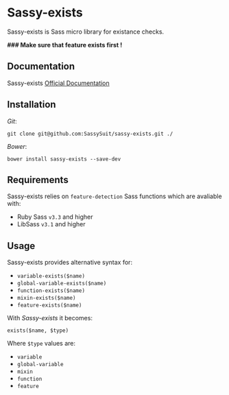 # Sassy-exists

Sassy-exists is Sass micro library for existance checks. 

__### Make sure that feature exists first !__

## Documentation

Sassy-exists [Official Documentation](http://sassysuit.github.io/sassy-exists/)

## Installation

_Git_:

```
git clone git@github.com:SassySuit/sassy-exists.git ./
```

_Bower_:

```
bower install sassy-exists --save-dev
```

## Requirements

Sassy-exists relies on `feature-detection` Sass functions which are avaliable with:

* Ruby Sass `v3.3` and higher 
* LibSass `v3.1` and higher

## Usage

Sassy-exists provides alternative syntax for:

* `variable-exists($name)` 
* `global-variable-exists($name)` 
* `function-exists($name)` 
* `mixin-exists($name)` 
* `feature-exists($name)` 

With _Sassy-exists_ it becomes:

```
exists($name, $type)
```

Where `$type` values are: 

* `variable`
* `global-variable`
* `mixin`
* `function`
* `feature`

